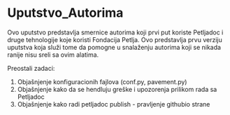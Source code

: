 # Uputstvo_Autorima

Ovo uputstvo predstavlja smernice autorima koji prvi put koriste Petljadoc i druge tehnologije koje koristi Fondacija Petlja. Ovo predstavlja prvu verziju uputstva koja služi tome da pomogne u snalaženju autorima koji se nikada ranije nisu sreli sa ovim alatima.

Preostali zadaci:
1. Objašnjenje konfiguracionih fajlova (conf.py, pavement.py) 
2. Objašnjenje kako da se hendluju greške i upozorenja prilikom rada sa Petljadoc
3. Objašnjenje kako radi petljadoc publish - pravljenje githubio strane
